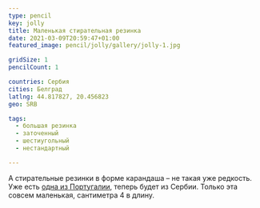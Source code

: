 ```yaml
---
type: pencil
key: jolly
title: Маленькая стирательная резинка
date: 2021-03-09T20:59:47+01:00
featured_image: pencil/jolly/gallery/jolly-1.jpg

gridSize: 1
pencilCount: 1

countries: Сербия
cities: Белград
latlng: 44.817827, 20.456823
geo: SRB

tags:
  - большая резинка
  - заточенный
  - шестиугольный
  - нестандартный

---
```


А стирательные резинки в форме карандаша – не такая уже редкость. Уже есть [одна из Португалии](?display=lisboa-eraser), теперь будет из Сербии. Только эта совсем маленькая, сантиметра 4 в длину.
